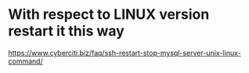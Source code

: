 # With respect to LINUX version restart it this way
https://www.cyberciti.biz/faq/ssh-restart-stop-mysql-server-unix-linux-command/

